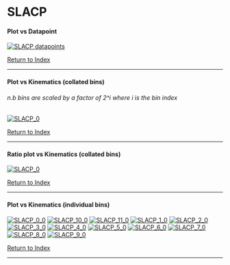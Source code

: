 SLACP
=====
#### Plot vs Datapoint 
[![SLACP datapoints](SLACP.png)](SLACP.pdf) 

[Return to Index](../index.html)

------------- 
#### Plot vs Kinematics (collated bins) 
###### n.b bins are scaled by a factor of 2^i where i is the bin index  
[![SLACP_0](SLACP_0.png)](SLACP_0.pdf)
      
[Return to Index](../index.html)

------------- 
#### Ratio plot vs Kinematics (collated bins) 
[![SLACP_0](SLACP_0_R.png)](SLACP_0_R.pdf)
      
[Return to Index](../index.html)

------------- 
#### Plot vs Kinematics (individual bins) 
[![SLACP_0_0](SLACP_0_0.png)](SLACP_0_0.pdf)
[![SLACP_10_0](SLACP_10_0.png)](SLACP_10_0.pdf)
[![SLACP_11_0](SLACP_11_0.png)](SLACP_11_0.pdf)
[![SLACP_1_0](SLACP_1_0.png)](SLACP_1_0.pdf)
[![SLACP_2_0](SLACP_2_0.png)](SLACP_2_0.pdf)
[![SLACP_3_0](SLACP_3_0.png)](SLACP_3_0.pdf)
[![SLACP_4_0](SLACP_4_0.png)](SLACP_4_0.pdf)
[![SLACP_5_0](SLACP_5_0.png)](SLACP_5_0.pdf)
[![SLACP_6_0](SLACP_6_0.png)](SLACP_6_0.pdf)
[![SLACP_7_0](SLACP_7_0.png)](SLACP_7_0.pdf)
[![SLACP_8_0](SLACP_8_0.png)](SLACP_8_0.pdf)
[![SLACP_9_0](SLACP_9_0.png)](SLACP_9_0.pdf)
      
[Return to Index](../index.html)

------------- 
